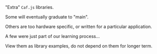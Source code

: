 "Extra" `Caf.js` libraries.

Some will eventually graduate to "main".

Others are too hardware specific, or written for a particular application.

A few were just part of our learning process...

View them as library examples, do not depend on them for longer term.
